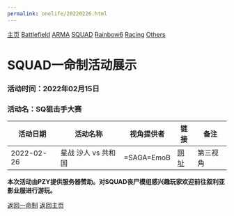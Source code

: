```yaml
---
permalink: onelife/20220226.html
---
```

[主页](https://saga2003.github.io/) [Battlefield](https://saga2003.github.io/404.html) [ARMA](https://saga2003.github.io/404.html) [SQUAD](https://saga2003.github.io/squad.html) [Rainbow6](https://saga2003.github.io/404.htmlv) [Racing](https://saga2003.github.io/404.html) [Others](https://saga2003.github.io/404.html)

# SQUAD一命制活动展示

### 活动时间：2022年02月15日

### 活动名：SQ狙击手大赛

活动日期|活动名称|视角提供者|链接|备注
---|---|---|---|---
2022-02-26|星战 沙人 vs 共和国|=SAGA=EmoB|[网址](https://www.bilibili.com/video/BV1XS4y1F7px)|第三视角

**本次活动由PZY提供服务器赞助。对SQUAD丧尸模组感兴趣玩家欢迎前往叙利亚影业服进行游玩。**

[返回一命制](https://saga2003.github.io/squad.html)
[返回主页](https://saga2003.github.io/)